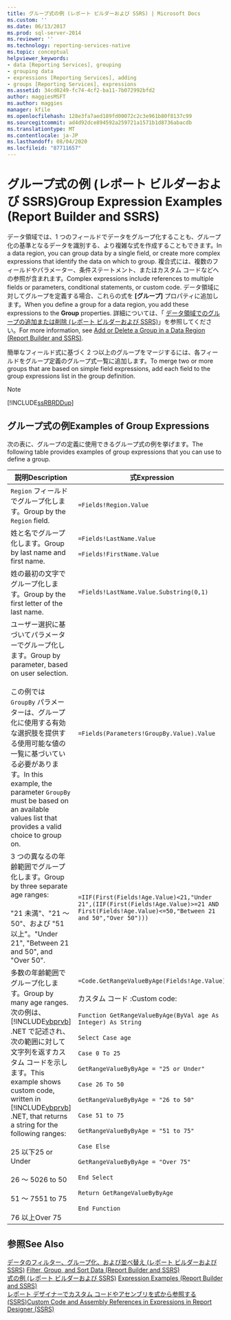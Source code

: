 ```yaml
---
title: グループ式の例 (レポート ビルダーおよび SSRS) | Microsoft Docs
ms.custom: ''
ms.date: 06/13/2017
ms.prod: sql-server-2014
ms.reviewer: ''
ms.technology: reporting-services-native
ms.topic: conceptual
helpviewer_keywords:
- data [Reporting Services], grouping
- grouping data
- expressions [Reporting Services], adding
- groups [Reporting Services], expressions
ms.assetid: 34cd0249-fc74-4cf2-ba11-7b072992bfd2
author: maggiesMSFT
ms.author: maggies
manager: kfile
ms.openlocfilehash: 128e3fa7aed189fd00072c2c3e961b80f8137c99
ms.sourcegitcommit: ad4d92dce894592a259721a1571b1d8736abacdb
ms.translationtype: MT
ms.contentlocale: ja-JP
ms.lasthandoff: 08/04/2020
ms.locfileid: "87711657"
---
```

# <a name="group-expression-examples-report-builder-and-ssrs"></a><span data-ttu-id="01071-102">グループ式の例 (レポート ビルダーおよび SSRS)</span><span class="sxs-lookup"><span data-stu-id="01071-102">Group Expression Examples (Report Builder and SSRS)</span></span>
  <span data-ttu-id="01071-103">データ領域では、1 つのフィールドでデータをグループ化することも、グループ化の基準となるデータを識別する、より複雑な式を作成することもできます。</span><span class="sxs-lookup"><span data-stu-id="01071-103">In a data region, you can group data by a single field, or create more complex expressions that identify the data on which to group.</span></span> <span data-ttu-id="01071-104">複合式には、複数のフィールドやパラメーター、条件ステートメント、またはカスタム コードなどへの参照が含まれます。</span><span class="sxs-lookup"><span data-stu-id="01071-104">Complex expressions include references to multiple fields or parameters, conditional statements, or custom code.</span></span> <span data-ttu-id="01071-105">データ領域に対してグループを定義する場合、これらの式を **[グループ]** プロパティに追加します。</span><span class="sxs-lookup"><span data-stu-id="01071-105">When you define a group for a data region, you add these expressions to the **Group** properties.</span></span> <span data-ttu-id="01071-106">詳細については、「 [データ領域でのグループの追加または削除 &#40;レポート ビルダーおよび SSRS&#41;](add-or-delete-a-group-in-a-data-region-report-builder-and-ssrs.md)」を参照してください。</span><span class="sxs-lookup"><span data-stu-id="01071-106">For more information, see [Add or Delete a Group in a Data Region &#40;Report Builder and SSRS&#41;](add-or-delete-a-group-in-a-data-region-report-builder-and-ssrs.md).</span></span>  
  
 <span data-ttu-id="01071-107">簡単なフィールド式に基づく 2 つ以上のグループをマージするには、各フィールドをグループ定義のグループ式一覧に追加します。</span><span class="sxs-lookup"><span data-stu-id="01071-107">To merge two or more groups that are based on simple field expressions, add each field to the group expressions list in the group definition.</span></span>  
  
> [!NOTE]  
>  [!INCLUDE[ssRBRDDup](../../includes/ssrbrddup-md.md)]  
  
## <a name="examples-of-group-expressions"></a><span data-ttu-id="01071-108">グループ式の例</span><span class="sxs-lookup"><span data-stu-id="01071-108">Examples of Group Expressions</span></span>  
 <span data-ttu-id="01071-109">次の表に、グループの定義に使用できるグループ式の例を挙げます。</span><span class="sxs-lookup"><span data-stu-id="01071-109">The following table provides examples of group expressions that you can use to define a group.</span></span>  
  
|<span data-ttu-id="01071-110">説明</span><span class="sxs-lookup"><span data-stu-id="01071-110">Description</span></span>|<span data-ttu-id="01071-111">式</span><span class="sxs-lookup"><span data-stu-id="01071-111">Expression</span></span>|  
|-----------------|----------------|  
|<span data-ttu-id="01071-112">`Region` フィールドでグループ化します。</span><span class="sxs-lookup"><span data-stu-id="01071-112">Group by the `Region` field.</span></span>|`=Fields!Region.Value`|  
|<span data-ttu-id="01071-113">姓と名でグループ化します。</span><span class="sxs-lookup"><span data-stu-id="01071-113">Group by last name and first name.</span></span>|`=Fields!LastName.Value`<br /><br /> `=Fields!FirstName.Value`|  
|<span data-ttu-id="01071-114">姓の最初の文字でグループ化します。</span><span class="sxs-lookup"><span data-stu-id="01071-114">Group by the first letter of the last name.</span></span>|`=Fields!LastName.Value.Substring(0,1)`|  
|<span data-ttu-id="01071-115">ユーザー選択に基づいてパラメーターでグループ化します。</span><span class="sxs-lookup"><span data-stu-id="01071-115">Group by parameter, based on user selection.</span></span><br /><br /> <span data-ttu-id="01071-116">この例では `GroupBy` パラメーターは、グループ化に使用する有効な選択肢を提供する使用可能な値の一覧に基づいている必要があります。</span><span class="sxs-lookup"><span data-stu-id="01071-116">In this example, the parameter `GroupBy` must be based on an available values list that provides a valid choice to group on.</span></span>|`=Fields(Parameters!GroupBy.Value).Value`|  
|<span data-ttu-id="01071-117">3 つの異なるの年齢範囲でグループ化します。</span><span class="sxs-lookup"><span data-stu-id="01071-117">Group by three separate age ranges:</span></span><br /><br /> <span data-ttu-id="01071-118">"21 未満"、"21 ～ 50"、および "51 以上"。</span><span class="sxs-lookup"><span data-stu-id="01071-118">"Under 21", "Between 21 and 50", and "Over 50".</span></span>|`=IIF(First(Fields!Age.Value)<21,"Under 21",(IIF(First(Fields!Age.Value)>=21 AND First(Fields!Age.Value)<=50,"Between 21 and 50","Over 50")))`|  
|<span data-ttu-id="01071-119">多数の年齢範囲でグループ化します。</span><span class="sxs-lookup"><span data-stu-id="01071-119">Group by many age ranges.</span></span> <span data-ttu-id="01071-120">次の例は、 [!INCLUDE[vbprvb](../../includes/vbprvb-md.md)] .NET で記述され、次の範囲に対して文字列を返すカスタム コードを示します。</span><span class="sxs-lookup"><span data-stu-id="01071-120">This example shows custom code, written in [!INCLUDE[vbprvb](../../includes/vbprvb-md.md)] .NET, that returns a string for the following ranges:</span></span><br /><br /> <span data-ttu-id="01071-121">25 以下</span><span class="sxs-lookup"><span data-stu-id="01071-121">25 or Under</span></span><br /><br /> <span data-ttu-id="01071-122">26 ～ 50</span><span class="sxs-lookup"><span data-stu-id="01071-122">26 to 50</span></span><br /><br /> <span data-ttu-id="01071-123">51 ～ 75</span><span class="sxs-lookup"><span data-stu-id="01071-123">51 to 75</span></span><br /><br /> <span data-ttu-id="01071-124">76 以上</span><span class="sxs-lookup"><span data-stu-id="01071-124">Over 75</span></span>|`=Code.GetRangeValueByAge(Fields!Age.Value)`<br /><br /> <span data-ttu-id="01071-125">カスタム コード :</span><span class="sxs-lookup"><span data-stu-id="01071-125">Custom code:</span></span><br /><br /> `Function GetRangeValueByAge(ByVal age As Integer) As String`<br /><br /> `Select Case age`<br /><br /> `Case 0 To 25`<br /><br /> `GetRangeValueByByAge = "25 or Under"`<br /><br /> `Case 26 To 50`<br /><br /> `GetRangeValueByByAge = "26 to 50"`<br /><br /> `Case 51 to 75`<br /><br /> `GetRangeValueByByAge = "51 to 75"`<br /><br /> `Case Else`<br /><br /> `GetRangeValueByByAge = "Over 75"`<br /><br /> `End Select`<br /><br /> `Return GetRangeValueByByAge`<br /><br /> `End Function`|  
  
## <a name="see-also"></a><span data-ttu-id="01071-126">参照</span><span class="sxs-lookup"><span data-stu-id="01071-126">See Also</span></span>  
 <span data-ttu-id="01071-127">[データのフィルター、グループ化、および並べ替え (レポート ビルダーおよび SSRS)](filter-group-and-sort-data-report-builder-and-ssrs.md) </span><span class="sxs-lookup"><span data-stu-id="01071-127">[Filter, Group, and Sort Data &#40;Report Builder and SSRS&#41;](filter-group-and-sort-data-report-builder-and-ssrs.md) </span></span>  
 <span data-ttu-id="01071-128">[式の例 (レポート ビルダーおよび SSRS)](expression-examples-report-builder-and-ssrs.md) </span><span class="sxs-lookup"><span data-stu-id="01071-128">[Expression Examples &#40;Report Builder and SSRS&#41;](expression-examples-report-builder-and-ssrs.md) </span></span>  
 [<span data-ttu-id="01071-129">レポート デザイナーでカスタム コードやアセンブリを式から参照する (SSRS)</span><span class="sxs-lookup"><span data-stu-id="01071-129">Custom Code and Assembly References in Expressions in Report Designer &#40;SSRS&#41;</span></span>](custom-code-and-assembly-references-in-expressions-in-report-designer-ssrs.md)  
  
  
